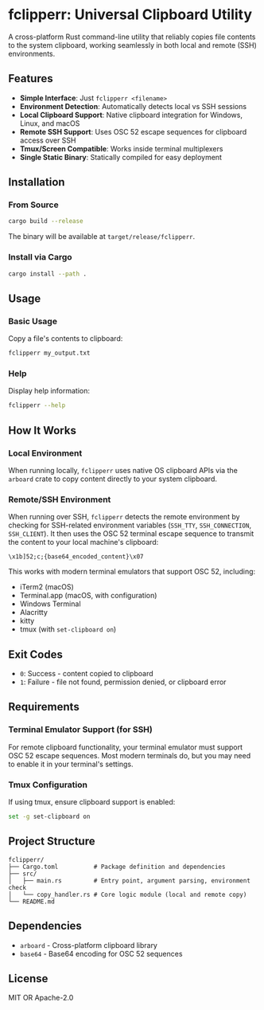 # fclipperr: Universal Clipboard Utility

A cross-platform Rust command-line utility that reliably copies file contents to the system clipboard, working seamlessly in both local and remote (SSH) environments.

## Features

- **Simple Interface**: Just `fclipperr <filename>`
- **Environment Detection**: Automatically detects local vs SSH sessions
- **Local Clipboard Support**: Native clipboard integration for Windows, Linux, and macOS
- **Remote SSH Support**: Uses OSC 52 escape sequences for clipboard access over SSH
- **Tmux/Screen Compatible**: Works inside terminal multiplexers
- **Single Static Binary**: Statically compiled for easy deployment

## Installation

### From Source

```bash
cargo build --release
```

The binary will be available at `target/release/fclipperr`.

### Install via Cargo

```bash
cargo install --path .
```

## Usage

### Basic Usage

Copy a file's contents to clipboard:

```bash
fclipperr my_output.txt
```

### Help

Display help information:

```bash
fclipperr --help
```

## How It Works

### Local Environment

When running locally, `fclipperr` uses native OS clipboard APIs via the `arboard` crate to copy content directly to your system clipboard.

### Remote/SSH Environment

When running over SSH, `fclipperr` detects the remote environment by checking for SSH-related environment variables (`SSH_TTY`, `SSH_CONNECTION`, `SSH_CLIENT`). It then uses the OSC 52 terminal escape sequence to transmit the content to your local machine's clipboard:

```
\x1b]52;c;{base64_encoded_content}\x07
```

This works with modern terminal emulators that support OSC 52, including:
- iTerm2 (macOS)
- Terminal.app (macOS, with configuration)
- Windows Terminal
- Alacritty
- kitty
- tmux (with `set-clipboard on`)

## Exit Codes

- `0`: Success - content copied to clipboard
- `1`: Failure - file not found, permission denied, or clipboard error

## Requirements

### Terminal Emulator Support (for SSH)

For remote clipboard functionality, your terminal emulator must support OSC 52 escape sequences. Most modern terminals do, but you may need to enable it in your terminal's settings.

### Tmux Configuration

If using tmux, ensure clipboard support is enabled:

```bash
set -g set-clipboard on
```

## Project Structure

```
fclipperr/
├── Cargo.toml          # Package definition and dependencies
├── src/
│   ├── main.rs         # Entry point, argument parsing, environment check
│   └── copy_handler.rs # Core logic module (local and remote copy)
└── README.md
```

## Dependencies

- `arboard` - Cross-platform clipboard library
- `base64` - Base64 encoding for OSC 52 sequences

## License

MIT OR Apache-2.0
